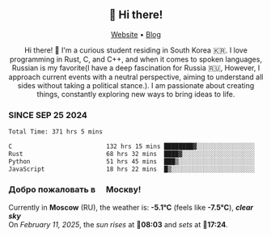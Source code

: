 <h2 align="center">👋 Hi there!</h2>
<p align="center">
  <a href="https://urdekcah.ru">Website</a> •
  <a href="https://urdekcah.blog">Blog</a>
</p>

<p align="center">
  Hi there! 👋 I'm a curious student residing in South Korea 🇰🇷. I love programming in Rust, C, and C++, and when it comes to spoken languages, Russian is my favorite(I have a deep fascination for Russia 🇷🇺, However, I approach current events with a neutral perspective, aiming to understand all sides without taking a political stance.). I am passionate about creating things, constantly exploring new ways to bring ideas to life.
</p>

### SINCE SEP 25 2024
<!--START_SECTION:waka-->
<!--LAST_WAKA_UPDATE:2025-02-10 18:28:45-->
```txt
Total Time: 371 hrs 5 mins

C                          132 hrs 15 mins ████████▓░░░░░░░░░░░░░░░░   34.74 %
Rust                       68 hrs 32 mins  ████▓░░░░░░░░░░░░░░░░░░░░   18.00 %
Python                     51 hrs 45 mins  ███▒░░░░░░░░░░░░░░░░░░░░░   13.60 %
JavaScript                 18 hrs 22 mins  █▒░░░░░░░░░░░░░░░░░░░░░░░   04.83 %
```
<!--END_SECTION:waka-->

<h3>Добро пожаловать в <img src="https://cdn-icons-png.flaticon.com/512/197/197408.png" width="13"/> Москву!</h3>

<!--START_SECTION:weather:moscow-->
<!--LAST_WEATHER_UPDATE:2025-02-10 21:19:24-->
Currently in **Moscow** (RU), the weather is: **-5.1°C** (feels like **-7.5°C**), ***clear sky***<br/>
On *February 11, 2025*, the *sun rises* at 🌅**08:03** and *sets* at 🌇**17:24**.
<!--END_SECTION:weather-->
